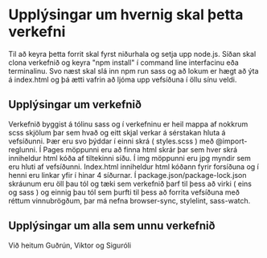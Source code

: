 
# Upplýsingar um hvernig skal þetta verkefni

Til að keyra þetta forrit skal fyrst niðurhala og setja upp node.js. Síðan skal clona verkefnið og keyra "npm install" í 
command line interfacinu eða terminalinu. Svo næst skal slá inn npm run sass og að lokum er hægt að ýta á index.html og þá ætti vafrin að ljóma upp vefsíðuna í öllu sínu veldi.





## Upplýsingar um verkefnið

Verkefnið byggist á tólinu sass og í verkefninu er heil mappa af nokkrum scss skjölum þar sem hvað og eitt skjal verkar á sérstakan hluta á vefsíðunni. Þær eru svo þýddar í einni skrá ( styles.scss ) með @import-reglunni.
Í Pages möppunni eru að finna html skrár þar sem hver skrá inniheldur html kóða af tiltekinni síðu.
Í img möppunni eru jpg myndir sem eru hluti af vefsíðunni.
Index.html inniheldur html kóðann fyrir forsíðuna og í henni eru linkar yfir í hinar 4 síðurnar.
Í package.json/package-lock.json skráunum eru öll þau tól og tæki sem verkefnið þarf til þess að virki ( eins og sass ) og einnig þau tól sem þurfti til þess að forrita vefsíðuna með réttum vinnubrögðum, þar má nefna browser-sync, stylelint, sass-watch.


## Upplýsingar um alla sem unnu verkefnið

Við heitum Guðrún, Viktor og Siguróli

